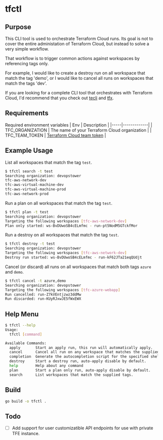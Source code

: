 # tfctl

## Purpose
This CLI tool is used to orchestrate Terraform Cloud runs. Its goal is not to cover the entire administation of Terraform Cloud, but instead to solve a very simple workflow. 

That workflow is to trigger common actions against workspaces by referencing tags only.

For example, I would like to create a destroy run on all workspace that match the tag 'demo', or I would like to cancel all runs on workspaces that match the tags 'dev'.

If you are looking for a complete CLI tool that orchestrates with Terraform Cloud, I'd recommend that you check out [tecli](https://github.com/awslabs/tecli) and [tfx](https://github.com/straubt1/tfx).

## Requirements
Required environment variables
| Env | Description |
|-----|-------------|
| TFC_ORGANIZATION | The name of your Terraform Cloud organization |
| TFC_TEAM_TOKEN | [Terraform Cloud team token](https://www.terraform.io/cloud-docs/users-teams-organizations/users#api-tokens) |


## Example Usage
List all workspaces that match the tag `test`.
```bash
$ tfctl search -t test
Searching organization: devopstower
tfc-aws-network-dev
tfc-aws-virtual-machine-dev
tfc-aws-virtual-machine-prod
tfc-aws-network-prod
```

Run a plan on all workspaces that match the tag `test`.
```bash
$ tfctl plan -t test
Searching organization: devopstower
Targeting the following workspaces [tfc-aws-network-dev]
Plan only started: ws-BvDUwoSB4cELmfmc - run-pt5NodM5GTckfMor
```

Run a destroy on all workspaces that match the tag `test`.
```bash
$ tfctl destroy -t test
Searching organization: devopstower
Targeting the following workspaces [tfc-aws-network-dev]
Destroy run started: ws-BvDUwoSB4cELmfmc - run-kF62JTa21eqQUdjt
```

Cancel (or discard) all runs on all workspaces that match both tags `azure` and `demo`.
```bash
$ tfctl cancel -t azure,demo
Searching organization: devopstower
Targeting the following workspaces [tfc-azure-webapp]
Run cancelled: run-Z7kVEntjzwz3ddMw
Run discarded: run-KUyRJxwJE5fWxEWX
```

## Help Menu
```bash
$ tfctl --help
Usage:
  tfctl [command]

Available Commands:
  apply       Start an apply run, this run will automatically apply.
  cancel      Cancel all run on any workspace that matches the supplied tag.
  completion  Generate the autocompletion script for the specified shell
  destroy     Start a destroy run, auto-apply disable by default.
  help        Help about any command
  plan        Start a plan only run, auto-apply disable by default.
  search      List workspaces that match the supplied tags.
```

## Build
```bash
go build -o tfctl .
```

## Todo
- [ ] Add support for user customizatible API endpoints for use with private TFE instance.
